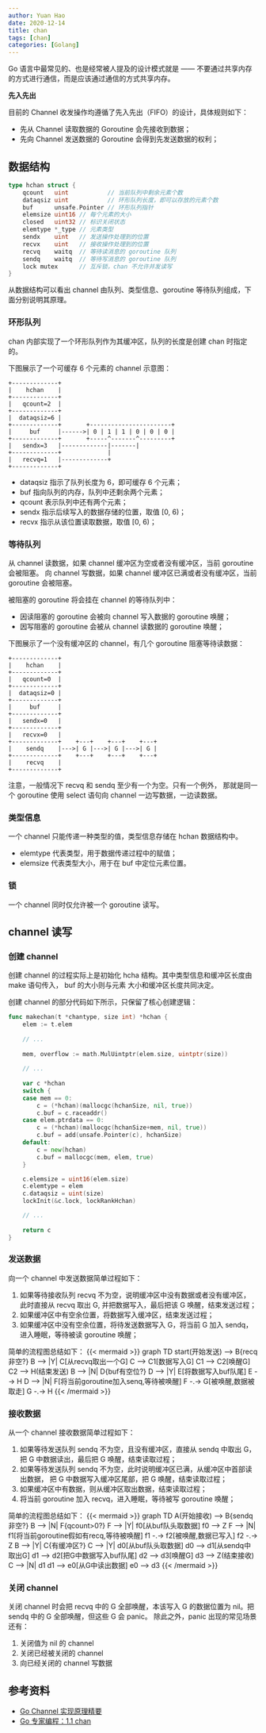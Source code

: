 ```yaml
---
author: Yuan Hao
date: 2020-12-14
title: chan
tags: [chan]
categories: [Golang]
---
```


Go 语言中最常见的、也是经常被人提及的设计模式就是 —— 不要通过共享内存的方式进行通信，而是应该通过通信的方式共享内存。

**先入先出**

目前的 Channel 收发操作均遵循了先入先出（FIFO）的设计，具体规则如下：
- 先从 Channel 读取数据的 Goroutine 会先接收到数据；
- 先向 Channel 发送数据的 Goroutine 会得到先发送数据的权利；

<!--more-->

## 数据结构

```go
type hchan struct {
	qcount   uint           // 当前队列中剩余元素个数
	dataqsiz uint           // 环形队列长度，即可以存放的元素个数
	buf      unsafe.Pointer // 环形队列指针
	elemsize uint16 // 每个元素的大小
	closed   uint32 // 标识关闭状态
	elemtype *_type // 元素类型
	sendx    uint   // 发送操作处理到的位置
	recvx    uint   // 接收操作处理到的位置
	recvq    waitq  // 等待读消息的 goroutine 队列
	sendq    waitq  // 等待写消息的 goroutine 队列
	lock mutex      // 互斥锁，chan 不允许并发读写
}
```
从数据结构可以看出 channel 由队列、类型信息、goroutine 等待队列组成，下面分别说明其原理。

### 环形队列

chan 内部实现了一个环形队列作为其缓冲区，队列的长度是创建 chan 时指定的。

下图展示了一个可缓存 6 个元素的 channel 示意图：

```
+-------------+
|    hchan    |
+-------------+
|   qcount=2  |
+-------------+
|  dataqsiz=6 |
+-------------+       +-----------------------+
|     buf     |------>| 0 | 1 | 1 | 0 | 0 | 0 |             
+-------------+       +-----^-------^---------+
|   sendx=3   |-------------|-------|    
+-------------+             |       
|   recvq=1   |-------------+
+-------------+
```

<!-- 
![with-buf.png](/golang/data-structure/chan/with-buf.png)
-->

- dataqsiz 指示了队列长度为 6，即可缓存 6 个元素；
- buf 指向队列的内存，队列中还剩余两个元素；
- qcount 表示队列中还有两个元素；
- sendx 指示后续写入的数据存储的位置，取值 [0, 6)；
- recvx 指示从该位置读取数据，取值 [0, 6)；

### 等待队列

从 channel 读数据，如果 channel 缓冲区为空或者没有缓冲区，当前 goroutine 会被阻塞。
向 channel 写数据，如果 channel 缓冲区已满或者没有缓冲区，当前 goroutine 会被阻塞。

被阻塞的 goroutine 将会挂在 channel 的等待队列中：
- 因读阻塞的 goroutine 会被向 channel 写入数据的 goroutine 唤醒；
- 因写阻塞的 goroutine 会被从 channel 读数据的 goroutine 唤醒；

下图展示了一个没有缓冲区的 channel，有几个 goroutine 阻塞等待读数据：

```
+-------------+
|    hchan    |
+-------------+
|   qcount=0  |
+-------------+
|  dataqsiz=0 |
+-------------+
|     buf     |      
+-------------+
|   sendx=0   |
+-------------+ 
|   recvx=0   |
+-------------+    +---+    +---+    +---+
|    sendq    |--->| G |--->| G |--->| G |       
+-------------+    +---+    +---+    +---+
|    recvq    |
+-------------+
```
<!--  
![with-waitq.png](/golang/data-structure/chan/with-waitq.png)
-->

注意，一般情况下 recvq 和 sendq 至少有一个为空。只有一个例外，
那就是同一个 goroutine 使用 select 语句向 channel 一边写数据，一边读数据。

### 类型信息
一个 channel 只能传递一种类型的值，类型信息存储在 hchan 数据结构中。
- elemtype 代表类型，用于数据传递过程中的赋值；
- elemsize 代表类型大小，用于在 buf 中定位元素位置。

### 锁
一个 channel 同时仅允许被一个 goroutine 读写。

## channel 读写

### 创建 channel
创建 channel 的过程实际上是初始化 hcha 结构。其中类型信息和缓冲区长度由 make 语句传入，
buf 的大小则与元素 大小和缓冲区长度共同决定。

创建 channel 的部分代码如下所示，只保留了核心创建逻辑：
```go
func makechan(t *chantype, size int) *hchan {
    elem := t.elem
    
    // ...
    
	mem, overflow := math.MulUintptr(elem.size, uintptr(size))
    
    // ...
    
	var c *hchan
	switch {
	case mem == 0:
		c = (*hchan)(mallocgc(hchanSize, nil, true))
		c.buf = c.raceaddr()
	case elem.ptrdata == 0:
		c = (*hchan)(mallocgc(hchanSize+mem, nil, true))
		c.buf = add(unsafe.Pointer(c), hchanSize)
	default:
		c = new(hchan)
		c.buf = mallocgc(mem, elem, true)
	}

	c.elemsize = uint16(elem.size)
	c.elemtype = elem
	c.dataqsiz = uint(size)
	lockInit(&c.lock, lockRankHchan)

    // ...
    
	return c
}
```

### 发送数据

向一个 channel 中发送数据简单过程如下：
1. 如果等待接收队列 recvq 不为空，说明缓冲区中没有数据或者没有缓冲区，
   此时直接从 recvq 取出 G, 并把数据写入，最后把该 G 唤醒，结束发送过程；
2. 如果缓冲区中有空余位置，将数据写入缓冲区，结束发送过程；
3. 如果缓冲区中没有空余位置，将待发送数据写入 G，将当前 G 加入 sendq，进入睡眠，等待被读 goroutine 唤醒；

简单的流程图总结如下：
{{< mermaid >}}
graph TD
start(开始发送) --> B{recq非空?}
B --> |Y| C[从recvq取出一个G]
C --> C1[数据写入G]
C1 --> C2[唤醒G]
C2 --> H(结束发送)
B --> |N| D{buf有空位?}
D --> |Y| E[将数据写入buf队尾]
E --> H
D --> |N| F[将当前goroutine加入senq,等待被唤醒]
F -.-> G[被唤醒,数据被取走]
G -.-> H
{{< /mermaid >}}

### 接收数据

从一个 channel 接收数据简单过程如下：
1. 如果等待发送队列 sendq 不为空，且没有缓冲区，直接从 sendq 中取出 G，
   把 G 中数据读出，最后把 G 唤醒，结束读取过程；
2. 如果等待发送队列 sendq 不为空，此时说明缓冲区已满，从缓冲区中首部读出数据，
   把 G 中数据写入缓冲区尾部，把 G 唤醒，结束读取过程；
3. 如果缓冲区中有数据，则从缓冲区取出数据，结束读取过程；
4. 将当前 goroutine 加入 recvq，进入睡眠，等待被写 goroutine 唤醒；

简单的流程图总结如下：
{{< mermaid >}}
graph TD
A(开始接收) --> B{sendq非空?}
B --> |N| F{qcount>0?}
F --> |Y| f0[从buf队头取数据]
f0 --> Z
F --> |N| f1[将当前goroutine假如有recq,等待被唤醒]
f1 -.-> f2[被唤醒,数据已写入]
f2 -.-> Z
B --> |Y| C{有缓冲区?}
C --> |Y| d0[从buf队头取数据]
d0 --> d1[从sendq中取出G]
d1 --> d2[把G中数据写入buf队尾]
d2 --> d3[唤醒G]
d3 --> Z(结束接收)
C --> |N| d1
d1 --> e0[从G中读出数据]
e0 --> d3
{{< /mermaid >}}

### 关闭 channel

关闭 channel 时会把 recvq 中的 G 全部唤醒，本该写入 G 的数据位置为 nil。把 sendq 中的 G 全部唤醒，但这些 G 会 panic。
除此之外，panic 出现的常见场景还有：
1. 关闭值为 nil 的 channel
2. 关闭已经被关闭的 channel
3. 向已经关闭的 channel 写数据

## 参考资料

- [Go Channel 实现原理精要](https://draveness.me/golang/docs/part3-runtime/ch06-concurrency/golang-channel/)
- [Go 专家编程：1.1 chan](https://www.bookstack.cn/read/GoExpertProgramming/chapter01-1.1-chan.md)
